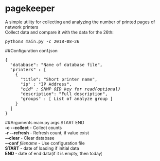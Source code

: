 # pagekeeper
A simple utility for collecting and analyzing the number of printed pages of network printers<br>
Collect data and compare it with the data for the 26th:
<pre>
python3 main.py -c 2018-08-26
</pre>
##Configuration
conf.json
<pre>
{
  "database": "Name of database file",
  "printers" : [
    {
      "title": "Short printer name",
      "ip" : "IP Address",
      <i>"oid" : SNMP OID key for read(optional)</i>
      "description": "Full description",
      "groups" : [ List of analyze group ]
    }
  ]
}
</pre>
##Arguments
main.py args START END<br>
<b>-c --collect</b> - Collect counts<br/>
<b>-r --refresh</b> - Refresh count, if value exist<br/>
<b>--clear</b> - Clear database<br/>
<b>--conf</b> <i>filename</i> - Use configuration file<br/>
<b>START</b> - date of loading if initial data<br/>
<b>END</b> - date of end data(if it is empty, then today)
